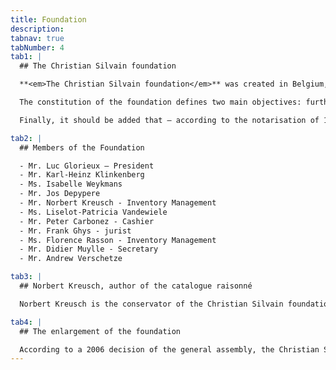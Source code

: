 ```yaml
---
title: Foundation
description: 
tabnav: true
tabNumber: 4
tab1: |
  ## The Christian Silvain foundation

  **<em>The Christian Silvain foundation</em>** was created in Belgium, in 1992. On 28 January 1993, the foundation’s constitution was published in the appendix of the Belgian federal law gazette, on pages 355 and 356. The gazette also contains all necessary information on the founding and other members of the foundation.<br/><br/>

  The constitution of the foundation defines two main objectives: further the work of Christian Silvain, and arrange for a museum somewhere in Belgium. The publication, in May 2008, of a catalogue raisonné and the present website, for instance, are part of the foundation’s attempt to fulfil the first objective. Indeed, both the catalogue and its online counterpart aim at displaying all artworks of the foundation, and thus at offering an overview of Christian Silvain’s oeuvre. This is even more true for the printed catalogue, which contains several objects and accessories having played an important role in the development process of some of Silvain’s artworks. As regards the second objective, that is the creation of a museum, please refer to section 12, contact and museum.<br/><br/>

  Finally, it should be added that – according to the notarisation of 16 June 1998 – only the foundation, and more precisely its conservators have the right to decide on the authenticity of whichever artwork by Christian Silvain. Should you have any question or doubt regarding this matter, please don’t hesitate to contact the foundation.

tab2: |
  ## Members of the Foundation

  - Mr. Luc Glorieux – President
  - Mr. Karl-Heinz Klinkenberg
  - Ms. Isabelle Weykmans
  - Mr. Jos Depypere
  - Mr. Norbert Kreusch - Inventory Management
  - Ms. Liselot-Patricia Vandewiele
  - Mr. Peter Carbonez - Cashier
  - Mr. Frank Ghys - jurist
  - Ms. Florence Rasson - Inventory Management
  - Mr. Didier Muylle - Secretary
  - Mr. Andrew Verschetze

tab3: |
  ## Norbert Kreusch, author of the catalogue raisonné

  Norbert Kreusch is the conservator of the Christian Silvain foundation. Kreusch and the artist have been friends since their youth. In his position as art historian and scientific adviser to the minister of art and culture of the German-speaking Community of Belgium – and besides the Werkverzeichnis der Christian Silvain Stiftung which serves as a basis to the present website – Kreusch has published  two catalogue raisonné: one on the most important historical monuments of the German-speaking Community, one on the Community’s most notable church contents. He further wrote a guide on the Eupen churchyard as well as several articles in newspapers and magazines on staircases, rural architecture, late-gothic and baroque village churches. In the artistic field, Kreusch and the culture editor and journalist Rudolf Cremer published a catalogue on the art collection of the German-speaking Community of Belgium. Finally, Kreusch was also the author of the first catalogue of the Christian Silvain foundation in 1995, several articles on Silvain, and a monograph on the architect and painter Willy Emonts from Eupen.

tab4: |
  ## The enlargement of the foundation

  According to a 2006 decision of the general assembly, the Christian Silvain foundation opened up for other artists and their oeuvre, in order to enrich the collection even more. Since that day, the administrative board has the right to decide on the admission of new artists and works.Only one year later, the foundation gratefully accepted the donation by Theodor Brün’s inheritors, consisting of approximately 400 drawings and oil paintings as well as several sculptures. Further enlargement may follow.
---
```

